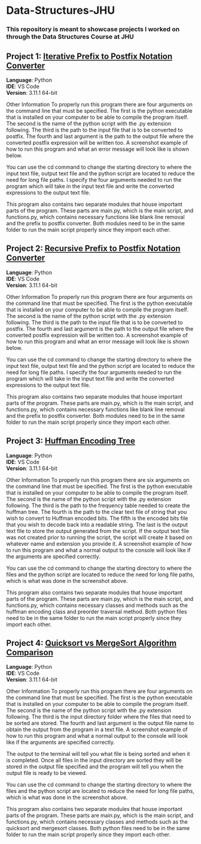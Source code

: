 # Data-Structures-JHU
### This repository is meant to showcase projects I worked on through the Data Structures Course at JHU

## Project 1: [Iterative Prefix to Postfix Notation Converter](https://github.com/zhatz111/Data-Structures-JHU/tree/main/Prefix_Postfix_Converter)

**Language**: Python<br>
**IDE**: VS Code <br>
**Version**: 3.11.1 64-bit<br>

Other Information
To properly run this program there are four arguments on the command line that must be specified. The first is the python executable that is installed on your computer to be able to compile the program itself. The second is the name of the python script with the .py extension following. The third is the path to the input file that is to be converted to postfix. The fourth and last argument is the path to the output file where the converted postfix expression will be written too. A screenshot example of how to run this program and what an error message will look like is shown below.

You can use the cd command to change the starting directory to where the input text file, output text file and the python script are located to reduce the need for long file paths. I specify the four arguments needed to run the program which will take in the input text file and write the converted expressions to the output text file.

This program also contains two separate modules that house important parts of the program. These parts are main.py, which is the main script, and functions.py, which contains necessary functions like blank line removal and the prefix to postfix converter. Both modules need to be in the same folder to run the main script properly since they import each other.


## Project 2: [Recursive Prefix to Postfix Notation Converter](https://github.com/zhatz111/Data-Structures-JHU/tree/main/Recursive_Prefix_Postfix_Converter)

**Language**: Python<br>
**IDE**: VS Code <br>
**Version**: 3.11.1 64-bit<br>

Other Information 
To properly run this program there are four arguments on the command line that must be specified. The first is the python executable that is installed on your computer to be able to compile the program itself. The second is the name of the python script with the .py extension following. The third is the path to the 
input file that is to be converted to postfix. The fourth and last argument is the path to the output file where the converted postfix expression will be written too. A screenshot example of how to run this program and what an error message will look like is shown below. 

You can use the cd command to change the starting directory to where the input text file, output text file and the python script are located to reduce the need for long file paths. I specify the four arguments needed to run the program which will take in the input text file and write the converted expressions to the output text file.

This program also contains two separate modules that house important parts of the program. These parts are main.py, which is the main script, and functions.py, which contains necessary functions like blank line removal and the prefix to postfix converter. Both modules need to be in the same folder to run the main script properly since they import each other.


## Project 3: [Huffman Encoding Tree](https://github.com/zhatz111/Data-Structures-JHU/tree/main/Huffman_Encoding_Tree)

**Language**: Python<br>
**IDE**: VS Code <br>
**Version**: 3.11.1 64-bit<br> 

Other Information
To properly run this program there are six arguments on the command line that must be specified. The first is the python executable that is installed on your computer to be able to compile the program itself. The second is the name of the python script with the .py extension following. The third is the path to the frequency table needed to create the huffman tree. The fourth is the path to the clear text file of string that you wish to convert to Huffman encoded bits. The fifth is the encoded bits file that you wish to decode back into a readable string. The last is the output text file to store the output generated from the script. If the output text file was not created prior to running the script, the script will create it based on whatever name and extension you provide it.  A screenshot example of how to run this program and what a normal output to the console will look like if the arguments are specified correctly.

You can use the cd command to change the starting directory to where the files and the python script are located to reduce the need for long file paths, which is what was done in the screenshot above.

This program also contains two separate modules that house important parts of the program. These
parts are main.py, which is the main script, and functions.py, which contains necessary classes and methods such as the huffman encoding class and preorder traversal method. Both python files need to be in the same folder to run the main script properly since they import each other.


## Project 4: [Quicksort vs MergeSort Algorithm Comparison](https://github.com/zhatz111/Data-Structures-JHU/tree/main/Sorting_Algorithm_Comparison)

**Language**: Python<br>
**IDE**: VS Code <br>
**Version**: 3.11.1 64-bit<br>

Other Information
To properly run this program there are four arguments on the command line that must be specified. The first is the python executable that is installed on your computer to be able to compile the program itself. The second is the name of the python script with the .py extension following. The third is the input directory folder where the files that need to be sorted are stored. The fourth and last argument is the output file name to obtain the output from the program in a text file. A screenshot example of how to run this program and what a normal output to the console will look like if the arguments are specified correctly.

The output to the terminal will tell you what file is being sorted and when it is completed. Once all files in the input directory are sorted they will be stored in the output file specified and the program will tell you when the output file is ready to be viewed. 

You can use the cd command to change the starting directory to where the files and the python script are located to reduce the need for long file paths, which is what was done in the screenshot above.

This program also contains two separate modules that house important parts of the program. These
parts are main.py, which is the main script, and functions.py, which contains necessary classes and methods such as the quicksort and mergesort classes. Both python files need to be in the same folder to run the main script properly since they import each other.
